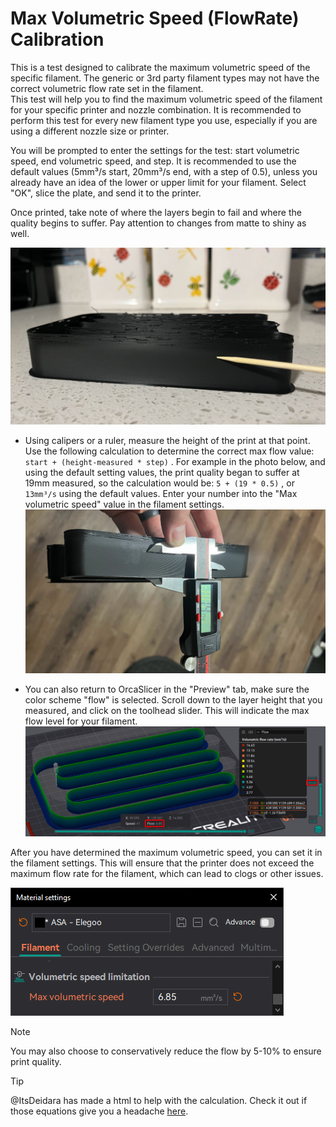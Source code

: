 # Max Volumetric Speed (FlowRate) Calibration

This is a test designed to calibrate the maximum volumetric speed of the specific filament. The generic or 3rd party filament types may not have the correct volumetric flow rate set in the filament.  
This test will help you to find the maximum volumetric speed of the filament for your specific printer and nozzle combination. It is recommended to perform this test for every new filament type you use, especially if you are using a different nozzle size or printer.

You will be prompted to enter the settings for the test: start volumetric speed, end volumetric speed, and step. It is recommended to use the default values (5mm³/s start, 20mm³/s end, with a step of 0.5), unless you already have an idea of the lower or upper limit for your filament. Select "OK", slice the plate, and send it to the printer.

Once printed, take note of where the layers begin to fail and where the quality begins to suffer. Pay attention to changes from matte to shiny as well.

![mvf_measurement_point](https://github.com/SoftFever/OrcaSlicer/blob/main/doc/images/MVF/mvf_measurement_point.jpg?raw=true)

- Using calipers or a ruler, measure the height of the print at that point. Use the following calculation to determine the correct max flow value: `start + (height-measured * step)` . For example in the photo below, and using the default setting values, the print quality began to suffer at 19mm measured, so the calculation would be: `5 + (19 * 0.5)` , or `13mm³/s` using the default values. Enter your number into the "Max volumetric speed" value in the filament settings.  
![mvf_caliper_sample_mvf](https://github.com/SoftFever/OrcaSlicer/blob/main/doc/images/MVF/mvf_caliper_sample_mvf.jpg?raw=true)

- You can also return to OrcaSlicer in the "Preview" tab, make sure the color scheme "flow" is selected. Scroll down to the layer height that you measured, and click on the toolhead slider. This will indicate the max flow level for your filament.  
![mvf_gui_flow](https://github.com/SoftFever/OrcaSlicer/blob/main/doc/images/MVF/mvf_gui_flow.png?raw=true)

After you have determined the maximum volumetric speed, you can set it in the filament settings. This will ensure that the printer does not exceed the maximum flow rate for the filament, which can lead to clogs or other issues.

![mvf_material_settings](https://github.com/SoftFever/OrcaSlicer/blob/main/doc/images/MVF/mvf_material_settings.png?raw=true)

> [!NOTE]
> You may also choose to conservatively reduce the flow by 5-10% to ensure print quality.

> [!TIP]
> @ItsDeidara has made a html to help with the calculation. Check it out if those equations give you a headache [here](https://github.com/ItsDeidara/Orca-Slicer-Assistant).
